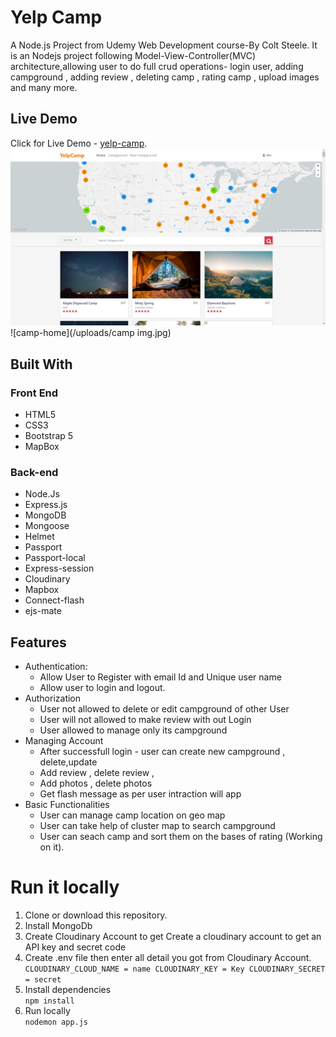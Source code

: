 # Yelp Camp
A Node.js Project from Udemy Web Development course-By Colt Steele. It is an Nodejs project following Model-View-Controller(MVC) architecture,allowing user to do full crud operations- login user, adding campground , adding review , deleting camp , rating camp , upload images and many more.

## Live Demo
  Click for Live Demo - [yelp-camp](https://yelp-campbase.herokuapp.com/).
  ![camp-home](/uploads/home.jpg)
  ![camp-home](/uploads/camp img.jpg)
  

## Built With
 ### Front End
  * HTML5
  * CSS3
  * Bootstrap 5
  * MapBox
 ### Back-end
  * Node.Js
  * Express.js
  * MongoDB
  * Mongoose
  * Helmet
  * Passport
  * Passport-local
  * Express-session
  * Cloudinary
  * Mapbox
  * Connect-flash
  * ejs-mate

  
## Features
  * Authentication:
    * Allow User to Register with email Id and Unique user name
    * Allow user to login and logout.
  * Authorization
    * User not allowed to delete or edit campground of other User
    * User will not allowed to make review with out Login
    * User allowed to manage  only its campground
  * Managing Account 
    * After successfull login -  user can create new campground , delete,update
    * Add review , delete review ,
    * Add photos , delete photos 
    * Get flash message as per user intraction will app  
  * Basic Functionalities
    * User can manage camp location on geo map
    * User can take help of cluster map to search campground
    * User can seach camp and sort them on the bases of rating (Working on it).
 
 
 
 
#  Run it locally  
  1. Clone or download this repository.
  2. Install MongoDb
  3. Create Cloudinary Account to get Create a cloudinary account to get an API key and secret code
  4. Create .env file then enter all detail you got from  Cloudinary Account.   
    `CLOUDINARY_CLOUD_NAME = name
     CLOUDINARY_KEY = Key
     CLOUDINARY_SECRET = secret  `    
  5. Install dependencies                                                                                                                         
        `npm install                                                                                                                   `        
  6. Run locally                                                                                                                                            
      `nodemon app.js`
  
    
   
     
    
